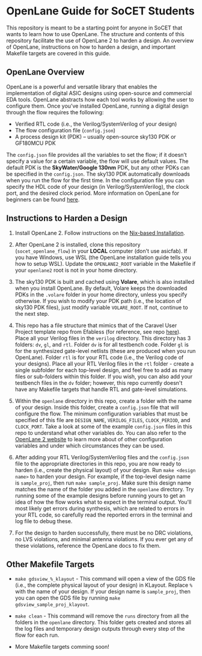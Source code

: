 # OpenLane Guide for SoCET Students

This repository is meant to be a starting point for anyone in SoCET that wants to learn how to use OpenLane. The structure and contents of this repository facilitate the use of OpenLane 2 to harden a design. An overview of OpenLane, instructions on how to harden a design, and important Makefile targets are covered in this guide.

## OpenLane Overview
OpenLane is a powerful and versatile library that enables the implementation of digital ASIC designs using open-source and commercial EDA tools. OpenLane abstracts how each tool works by allowing the user to configure them. Once you’ve installed OpenLane, running a digital design through the flow requires the following:

- Verified RTL code (i.e., the Verilog/SystemVerilog of your design)
- The flow configuration file (`config.json`)
- A process design kit (PDK) – usually open-source sky130 PDK or GF180MCU PDK

The `config.json` file provides all the variables to set the flow; if it doesn’t specify a value for a certain variable, the flow will use default values. The default PDK is the **SkyWater/Google 130nm** PDK, but any other PDKs can be specified in the `config.json`. The sky130 PDK automatically downloads when you run the flow for the first time. In the configuration file you can specify the HDL code of your design (in Verilog/SystemVerilog), the clock port, and the desired clock period. More information on OpenLane for beginners can be found [here](https://openlane2.readthedocs.io/en/latest/getting_started/newcomers/index.html).

## Instructions to Harden a Design

1. Install OpenLane 2. Follow instructions on the [Nix-based Installation](https://openlane2.readthedocs.io/en/latest/getting_started/common/nix_installation/index.html).

2. After OpenLane 2 is installed, clone this repository (`socet_openlane_flow`) in your **LOCAL** computer (don't use asicfab). If you have Windows, use WSL (the OpenLane installation guide tells you how to setup WSL). Update the `OPENLANE2_ROOT` variable in the Makefile if your `openlane2` root is not in your home directory.

3. The sky130 PDK is built and cached using **Volare**, which is also installed when you install OpenLane. By default, Volare keeps the downloaded PDKs in the `.volare` folder in your home directory, unless you specify otherwise. If you wish to modify your PDK path (i.e., the location of sky130 PDK files), just modify variable `VOLARE_ROOT`. If not, continue to the next step.

4. This repo has a file structure that mimics that of the Caravel User Project template repo from Efabless (for reference, see repo [here](https://github.com/efabless/caravel_user_project)). Place all your Verilog files in the `verilog` directory. This directory has 3 folders: `dv`, `gl`, and `rtl`. Folder `dv` is for all testbench code. Folder `gl` is for the synthesized gate-level netlists (these are produced when you run OpenLane). Folder `rtl` is for your RTL code (i.e., the Verilog code of your designs). Place all your RTL Verilog files in the `rtl` folder - create a single subfolder for each top-level design, and feel free to add as many files or sub-folders within this folder. If you wish, you can also add your testbench files in the `dv` folder; however, this repo currently doesn't have any Makefile targets that handle RTL and gate-level simulations.

5. Within the `openlane` directory in this repo, create a folder with the name of your design. Inside this folder, create a `config.json` file that will configure the flow. The minimum configuration variables that must be specified of this file are `DESIGN_NAME`, `VERILOG_FILES`, `CLOCK_PERIOD`, and `CLOCK_PORT`. Take a look at some of the example `config.json` files in this repo to understand what other variables do. You can also refer to the [OpenLane 2 website](https://openlane2.readthedocs.io/en/latest/) to learn more about of other configuration variables and under which circumstances they can be used.

6. After adding your RTL Verilog/SystemVerilog files and the `config.json` file to the appropriate directories in this repo, you are now ready to harden (i.e., create the physical layout) of your design. Run `make <design name>` to harden your design. For example, if the top-level design name is `sample_proj`, then run `make sample_proj`. Make sure this design name matches the name of the folder you added in the `openlane` directory. Try running some of the example designs before running yours to get an idea of how the flow works what to expect in the terminal output. You'll most likely get errors during synthesis, which are related to errors in your RTL code, so carefully read the reported errors in the terminal and log file to debug these.

7. For the design to harden successfully, there must be no DRC violations, no LVS violations, and minimal antenna violations. If you ever get any of these violations, reference the OpenLane docs to fix them.

## Other Makefile Targets

- `make gdsview_%_klayout` - This command will open a view of the GDS file (i.e., the complete physical layout of your design) in KLayout. Replace `%` with the name of your design. If your design name is `sample_proj`, then you can open the GDS file by running `make gdsview_sample_proj_klayout`.

- `make clean` - This command will remove the `runs` directory from all the folders in the `openlane` directory. This folder gets created and stores all the log files and temporary design outputs through every step of the flow for each run.

- More Makefile targets comming soon!